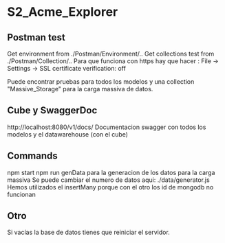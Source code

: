# S2_Acme_Explorer
## Postman test
Get environment from ./Postman/Environment/..
Get collections test from ./Postman/Collection/..
Para que funciona con https hay que hacer :
    File -> Settings -> SSL certificate verification: off

Puede encontrar pruebas para todos los modelos y una collection "Massive_Storage" para la carga massiva de datos.

## Cube y SwaggerDoc

http://localhost:8080/v1/docs/ 
Documentacion swagger con todos los modelos y el datawarehouse (con el cube)

## Commands
npm start 
npm run genData para la generacion de los datos para la carga massiva
Se puede cambiar el numero de datos aqui: ./data/generator.js
Hemos utilizados el insertMany porque con el otro los id de mongodb no funcionan

## Otro
Si vacías la base de datos tienes que reiniciar el servidor.